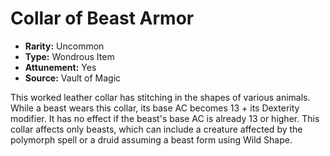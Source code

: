 # Collar of Beast Armor

- **Rarity:** Uncommon
- **Type:** Wondrous Item
- **Attunement:** Yes
- **Source:** Vault of Magic

This worked leather collar has stitching in the shapes of various animals. While a beast wears this collar, its base AC becomes 13 + its Dexterity modifier. It has no effect if the beast's base AC is already 13 or higher. This collar affects only beasts, which can include a creature affected by the polymorph spell or a druid assuming a beast form using Wild Shape.
